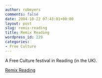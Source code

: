 ```yaml
---
author: robmyers
comments: false
date: 2004-10-22 07:43:01+00:00
layout: post
slug: remix-reading
title: Remix Reading
wordpress_id: 229
categories:
- Free Culture
---
```


A Free Culture festival in Reading (in the UK).  
  
[Remix Reading](http://www.ibiblio.org/remixreading/)[ ](http://www.tomchance.org.uk/research/remixreading)

  


